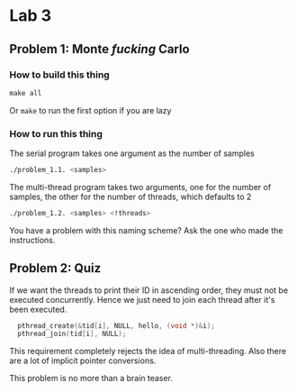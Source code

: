 # Lab 3

## Problem 1: Monte *fucking* Carlo

### How to build this thing

```Makefile
make all
```

Or `make` to run the first option if you are lazy

### How to run this thing

The serial program takes one argument as the number of samples

```bash
./problem_1.1. <samples>
```

The multi-thread program takes two arguments, one for the number of samples, the other for the number of threads, which defaults to 2

```bash
./problem_1.2. <samples> <!threads>
```

You have a problem with this naming scheme? Ask the one who made the instructions.

## Problem 2: Quiz

If we want the threads to print their ID in ascending order, they must not be executed concurrently.
Hence we just need to join each thread after it's been executed.

```C
  pthread_create(&tid[i], NULL, hello, (void *)&i);
  pthread_join(tid[i], NULL);
```

This requirement completely rejects the idea of multi-threading.
Also there are a lot of implicit pointer conversions.

This problem is no more than a brain teaser.
